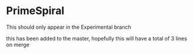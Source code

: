 # PrimeSpiral

This should only appear in the Experimental branch

this has been added to the master, hopefully this will have a total of 3 lines on merge